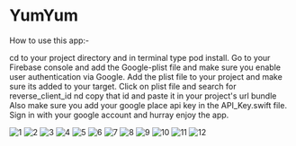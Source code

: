 # YumYum

How to use this app:- 

cd to your project directory and in terminal type pod install.
Go to your Firebase console and add the Google-plist file and make sure you enable user authentication via Google.
Add the plist file to your project and make sure its added to your target.
Click on plist file and search for reverse_client_id nd copy that id and paste it in your project's url bundle
Also make sure you add your google place api key in the API_Key.swift file.
Sign in with your google account and hurray enjoy the app.


![1](https://user-images.githubusercontent.com/49474526/97837415-28695b00-1d04-11eb-9b0c-253b7a7b407d.PNG)
![2](https://user-images.githubusercontent.com/49474526/97837419-299a8800-1d04-11eb-96b6-aaf6b9d792f1.PNG)
![3](https://user-images.githubusercontent.com/49474526/97837366-14255e00-1d04-11eb-8399-ab22a4dff118.PNG)
![4](https://user-images.githubusercontent.com/49474526/97837370-1687b800-1d04-11eb-9d3e-5ee1351de240.PNG)
![5](https://user-images.githubusercontent.com/49474526/97837375-17b8e500-1d04-11eb-893e-e0258affe3c5.PNG)
![6](https://user-images.githubusercontent.com/49474526/97837379-1982a880-1d04-11eb-944d-826fed1f0edc.PNG)
![7](https://user-images.githubusercontent.com/49474526/97837382-1a1b3f00-1d04-11eb-9f4c-05d4c90bc270.PNG)
![8](https://user-images.githubusercontent.com/49474526/97837383-1ab3d580-1d04-11eb-9500-13084586754c.PNG)
![9](https://user-images.githubusercontent.com/49474526/97837386-1be50280-1d04-11eb-893c-ba7dd0de3952.PNG)
![10](https://user-images.githubusercontent.com/49474526/97837390-1daec600-1d04-11eb-9d75-9a690907550d.PNG)
![11](https://user-images.githubusercontent.com/49474526/97837393-20112000-1d04-11eb-919b-040abad1dbf3.PNG)
![12](https://user-images.githubusercontent.com/49474526/97837394-22737a00-1d04-11eb-86a9-ee4743cb1ad3.PNG)

